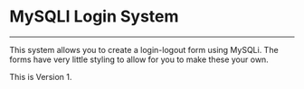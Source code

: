 # MySQLI Login System
----

This system allows you to create a login-logout form using MySQLi. The forms have very little styling to allow for you to make these your own.

This is Version 1.
